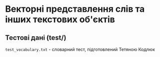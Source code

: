 # Векторні представлення слів та інших текстових об'єктів

## Тестові дані (test/)

`test_vocabulary.txt` - словарний тест, підготовлений Тетяною Кодлюк
